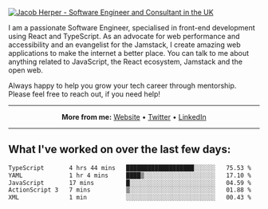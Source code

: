 [![Jacob Herper - Software Engineer and Consultant in the UK](https://res.cloudinary.com/jacobherper/image/upload/v1641506277/gh-image.png)](https://jacobherper.com/)

I am a passionate Software Engineer, specialised in front-end development using React and TypeScript. As an advocate for web performance and accessibility and an evangelist for the Jamstack, I create amazing web applications to make the internet a better place. You can talk to me about anything related to JavaScript, the React ecosystem, Jamstack and the open web.

Always happy to help you grow your tech career through mentorship. Please feel free to reach out, if you need help!

---

<p align="center">
  <strong>More from me:</strong> 
  <a href="https://jacobherper.com/">Website</a> •
  <a href="https://twitter.com/intent/follow?screen_name=jakeherp&tw_p=followbutton">Twitter</a> •
  <a href="https://www.linkedin.com/in/jacobherper/">LinkedIn</a>
</p>

---

## What I've worked on over the last few days:

<!--START_SECTION:waka-->

```txt
TypeScript       4 hrs 44 mins   ███████████████████░░░░░░   75.53 %
YAML             1 hr 4 mins     ████▒░░░░░░░░░░░░░░░░░░░░   17.10 %
JavaScript       17 mins         █░░░░░░░░░░░░░░░░░░░░░░░░   04.59 %
ActionScript 3   7 mins          ▒░░░░░░░░░░░░░░░░░░░░░░░░   01.88 %
XML              1 min           ░░░░░░░░░░░░░░░░░░░░░░░░░   00.43 %
```

<!--END_SECTION:waka-->

